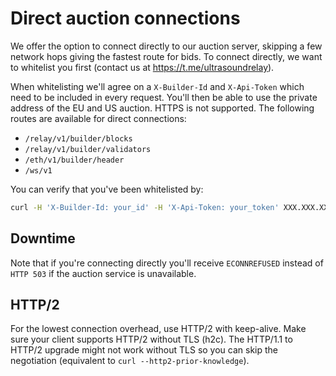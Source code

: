 # Direct auction connections

We offer the option to connect directly to our auction server, skipping a few network hops giving the fastest route for bids. To connect directly, we want to whitelist you first (contact us at https://t.me/ultrasoundrelay).

When whitelisting we'll agree on a `X-Builder-Id` and `X-Api-Token` which need to be included in every request. You'll then be able to use the private address of the EU and US auction. HTTPS is not supported. The following routes are available for direct connections:

- `/relay/v1/builder/blocks`
- `/relay/v1/builder/validators`
- `/eth/v1/builder/header`
- `/ws/v1`


You can verify that you've been whitelisted by:

```bash
curl -H 'X-Builder-Id: your_id' -H 'X-Api-Token: your_token' XXX.XXX.XXX:3000/relay/v1/builder/validators
```

## Downtime

Note that if you're connecting directly you'll receive `ECONNREFUSED` instead of `HTTP 503` if the auction service is unavailable.

## HTTP/2

For the lowest connection overhead, use HTTP/2 with keep-alive. Make sure your client supports HTTP/2 without TLS (h2c). The HTTP/1.1 to HTTP/2 upgrade might not work without TLS so you can skip the negotiation (equivalent to `curl --http2-prior-knowledge`).
